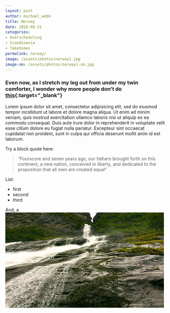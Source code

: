 ```yaml
---
layout: post
author: michael_webb
title: Norway
date: 2016-08-31
categories:
- Overscheduling
- Scandinavia
- Takehomes
permalink: norway/
image: /assets/photos/norway1.jpg
image-sm: /assets/photos/norway1-sm.jpg
---
```


### Even now, as I stretch my leg out from under my twin comforter, I wonder why more people don’t do [this](http://www.scandinaviastandard.com/two-duvets-in-scandinavia/){:target="_blank"}

Lorem ipsum dolor sit amet, consectetur adipisicing elit, sed do eiusmod
tempor incididunt ut labore et dolore magna aliqua. Ut enim ad minim veniam,
quis nostrud exercitation ullamco laboris nisi ut aliquip ex ea commodo
consequat. Duis aute irure dolor in reprehenderit in voluptate velit esse
cillum dolore eu fugiat nulla pariatur. Excepteur sint occaecat cupidatat non
proident, sunt in culpa qui officia deserunt mollit anim id est laborum.

Try a block quote here:

>“Fourscore and seven years ago, our fathers brought forth on this continent, a new nation, conceived in liberty, and dedicated to the proposition that all men are created equal”

List:

- first
- second
- third

 
And, a ![picture](/assets/photos/norway2-sm.jpg)

